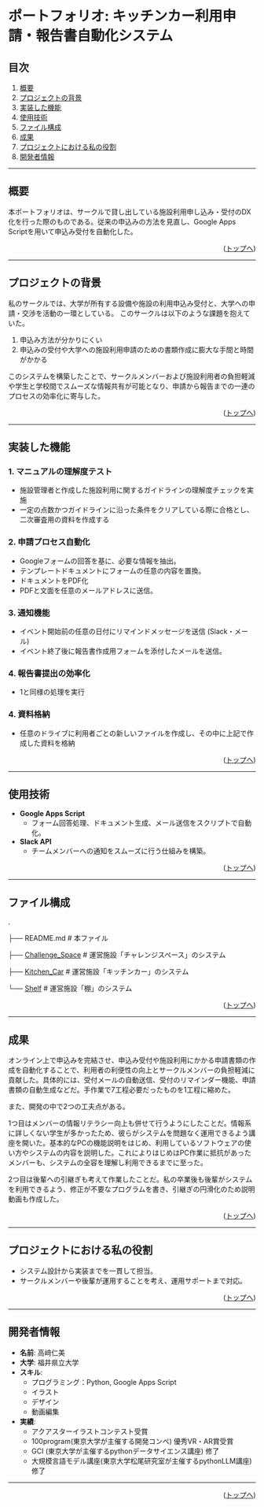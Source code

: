 # ポートフォリオ: キッチンカー利用申請・報告書自動化システム

## 目次

1. [概要](#概要)
2. [プロジェクトの背景](#プロジェクトの背景)
3. [実装した機能](#実装した機能)
4. [使用技術](#使用技術)
5. [ファイル構成](#ファイル構成)
6. [成果](#成果)
7. [プロジェクトにおける私の役割](#プロジェクトにおける私の役割)
8. [開発者情報](#開発者情報)

---

## 概要

本ポートフォリオは、サークルで貸し出している施設利用申し込み・受付のDX化を行った際のものである。従来の申込みの方法を見直し、Google Apps Scriptを用いて申込み受付を自動化した。

<p align="right">(<a href="#top">トップへ</a>)</p>

---

## プロジェクトの背景

私のサークルでは、大学が所有する設備や施設の利用申込み受付と、大学への申請・交渉を活動の一環としている。
このサークルは以下のような課題を抱えていた。

1. 申込み方法が分かりにくい
2. 申込みの受付や大学への施設利用申請のための書類作成に膨大な手間と時間がかかる

このシステムを構築したことで、サークルメンバーおよび施設利用者の負担軽減や学生と学校間でスムーズな情報共有が可能となり、申請から報告までの一連のプロセスの効率化に寄与した。

<p align="right">(<a href="#top">トップへ</a>)</p>

---

## 実装した機能

### 1. **マニュアルの理解度テスト**
- 施設管理者と作成した施設利用に関するガイドラインの理解度チェックを実施
- 一定の点数かつガイドラインに沿った条件をクリアしている際に合格とし、二次審査用の資料を作成する

### 2. **申請プロセス自動化**
- Googleフォームの回答を基に、必要な情報を抽出。
- テンプレートドキュメントにフォームの任意の内容を置換。
- ドキュメントをPDF化
- PDFと文面を任意のメールアドレスに送信。

### 3. **通知機能**
- イベント開始前の任意の日付にリマインドメッセージを送信 (Slack・メール)
- イベント終了後に報告書作成用フォームを添付したメールを送信。

### 4. **報告書提出の効率化**
- 1と同様の処理を実行

### 4. **資料格納**
- 任意のドライブに利用者ごとの新しいファイルを作成し、その中に上記で作成した資料を格納

<p align="right">(<a href="#top">トップへ</a>)</p>

---

## 使用技術

- **Google Apps Script**
  - フォーム回答処理、ドキュメント生成、メール送信をスクリプトで自動化。
- **Slack API**
  - チームメンバーへの通知をスムーズに行う仕組みを構築。

<p align="right">(<a href="#top">トップへ</a>)</p>

---

## ファイル構成

.

├── README.md                              # 本ファイル

├── [Challenge_Space](Challenge_Space)     # 運営施設「チャレンジスペース」のシステム

├── [Kitchen_Car](Kitchen_Car)   # 運営施設「キッチンカー」のシステム

└── [Shelf](Shelf)  # 運営施設「棚」のシステム

<p align="right">(<a href="#top">トップへ</a>)</p>

---

## 成果

オンライン上で申込みを完結させ、申込み受付や施設利用にかかる申請書類の作成を自動化することで、利用者の利便性の向上とサークルメンバーの負担軽減に貢献した。具体的には、受付メールの自動送信、受付のリマインダー機能、申請書類の自動生成などだ。手作業で7工程必要だったものを1工程に縮めた。

また、開発の中で2つの工夫点がある。

1つ目はメンバーの情報リテラシー向上も併せて行うようにしたことだ。情報系に詳しくない学生が多かったため、彼らがシステムを問題なく運用できるよう講座を開いた。基本的なPCの機能説明をはじめ、利用しているソフトウェアの使い方やシステムの内容を説明した。これによりはじめはPC作業に抵抗があったメンバーも、システムの全容を理解し利用できるまでに至った。

2つ目は後輩への引継ぎも考えて作業したことだ。私の卒業後も後輩がシステムを利用できるよう、修正が不要なプログラムを書き、引継ぎの円滑化のため説明動画も作成した。

<p align="right">(<a href="#top">トップへ</a>)</p>

---

## プロジェクトにおける私の役割

- システム設計から実装までを一貫して担当。
- サークルメンバーや後輩が運用することを考え、運用サポートまで対応。

<p align="right">(<a href="#top">トップへ</a>)</p>

---

## 開発者情報

- **名前**: 高﨑仁美
- **大学**: 福井県立大学
- **スキル**:
  - プログラミング：Python, Google Apps Script
  - イラスト
  - デザイン
  - 動画編集
- **実績**:
  - アクアスターイラストコンテスト受賞
  - 100program(東京大学が主催する開発コンペ) 優秀VR・AR賞受賞 
  - GCI (東京大学が主催するpythonデータサイエンス講座) 修了  
  - 大規模言語モデル講座(東京大学松尾研究室が主催するpythonLLM講座) 修了

---

<p align="right">(<a href="#top">トップへ</a>)</p>